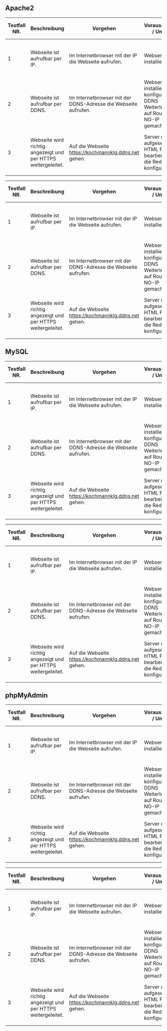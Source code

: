 ## Apache2

| Testfall NR.  | Beschreibung |  Vorgehen  |  Voraussetzung / Umfeld  |  Erwartetes Resulat  |  OK / nicht OK  |  Aufgetretene Fehler / Bemerkungen  |
|----------|-------------|-------|-----|-----|-----|-----|
| 1 | Webseite ist aufrufbar per IP. | Im Internetbrowser mit der IP die Webseite aufrufen. | Webserver installiert. | Man kommt auf die Webseite mit der IP Adresse. | OK | x |
| 2 | Webseite ist aufrufbar per DDNS. | Im Internetbrowser mit der DDNS-Adresse die Webseite aufrufen. | Webserver installiert und konfiguiert, DDNS Weiterleitung auf Router und NO-IP gemacht. | Man kommt auf die Webseite mit der DDNS Adresse. | OK | x |
| 3 | Webseite wird richtig angezeigt und per HTTPS weitergeleitet. | Auf die Webseite https://kochmannklg.ddns.net gehen. | Server richtig aufgesetzt, das HTML File bearbeitet und die Redirection konfiguriert. | Die richtige Webseite wird angezeigt und das mit HTTPS. | OK | x |


| Testfall NR.  | Beschreibung |  Vorgehen  |  Voraussetzung / Umfeld  |  Erwartetes Resulat  |  OK / nicht OK  |  Aufgetretene Fehler / Bemerkungen  |
|----------|-------------|-------|-----|-----|-----|-----|
| 1 | Webseite ist aufrufbar per IP. | Im Internetbrowser mit der IP die Webseite aufrufen. | Webserver installiert. | Man kommt auf die Webseite mit der IP Adresse. | OK | x |
| 2 | Webseite ist aufrufbar per DDNS. | Im Internetbrowser mit der DDNS-Adresse die Webseite aufrufen. | Webserver installiert und konfiguiert, DDNS Weiterleitung auf Router und NO-IP gemacht. | Man kommt auf die Webseite mit der DDNS Adresse. | OK | x |
| 3 | Webseite wird richtig angezeigt und per HTTPS weitergeleitet. | Auf die Webseite https://kochmannklg.ddns.net gehen. | Server richtig aufgesetzt, das HTML File bearbeitet und die Redirection konfiguriert. | Die richtige Webseite wird angezeigt und das mit HTTPS. | OK | x |


## MySQL


| Testfall NR.  | Beschreibung |  Vorgehen  |  Voraussetzung / Umfeld  |  Erwartetes Resulat  |  OK / nicht OK  |  Aufgetretene Fehler / Bemerkungen  |
|----------|-------------|-------|-----|-----|-----|-----|
| 1 | Webseite ist aufrufbar per IP. | Im Internetbrowser mit der IP die Webseite aufrufen. | Webserver installiert. | Man kommt auf die Webseite mit der IP Adresse. | OK | x |
| 2 | Webseite ist aufrufbar per DDNS. | Im Internetbrowser mit der DDNS-Adresse die Webseite aufrufen. | Webserver installiert und konfiguiert, DDNS Weiterleitung auf Router und NO-IP gemacht. | Man kommt auf die Webseite mit der DDNS Adresse. | OK | x |
| 3 | Webseite wird richtig angezeigt und per HTTPS weitergeleitet. | Auf die Webseite https://kochmannklg.ddns.net gehen. | Server richtig aufgesetzt, das HTML File bearbeitet und die Redirection konfiguriert. | Die richtige Webseite wird angezeigt und das mit HTTPS. | OK | x |

| Testfall NR.  | Beschreibung |  Vorgehen  |  Voraussetzung / Umfeld  |  Erwartetes Resulat  |  OK / nicht OK  |  Aufgetretene Fehler / Bemerkungen  |
|----------|-------------|-------|-----|-----|-----|-----|
| 1 | Webseite ist aufrufbar per IP. | Im Internetbrowser mit der IP die Webseite aufrufen. | Webserver installiert. | Man kommt auf die Webseite mit der IP Adresse. | OK | x |
| 2 | Webseite ist aufrufbar per DDNS. | Im Internetbrowser mit der DDNS-Adresse die Webseite aufrufen. | Webserver installiert und konfiguiert, DDNS Weiterleitung auf Router und NO-IP gemacht. | Man kommt auf die Webseite mit der DDNS Adresse. | OK | x |
| 3 | Webseite wird richtig angezeigt und per HTTPS weitergeleitet. | Auf die Webseite https://kochmannklg.ddns.net gehen. | Server richtig aufgesetzt, das HTML File bearbeitet und die Redirection konfiguriert. | Die richtige Webseite wird angezeigt und das mit HTTPS. | OK | x |


## phpMyAdmin


| Testfall NR.  | Beschreibung |  Vorgehen  |  Voraussetzung / Umfeld  |  Erwartetes Resulat  |  OK / nicht OK  |  Aufgetretene Fehler / Bemerkungen  |
|----------|-------------|-------|-----|-----|-----|-----|
| 1 | Webseite ist aufrufbar per IP. | Im Internetbrowser mit der IP die Webseite aufrufen. | Webserver installiert. | Man kommt auf die Webseite mit der IP Adresse. | OK | x |
| 2 | Webseite ist aufrufbar per DDNS. | Im Internetbrowser mit der DDNS-Adresse die Webseite aufrufen. | Webserver installiert und konfiguiert, DDNS Weiterleitung auf Router und NO-IP gemacht. | Man kommt auf die Webseite mit der DDNS Adresse. | OK | x |
| 3 | Webseite wird richtig angezeigt und per HTTPS weitergeleitet. | Auf die Webseite https://kochmannklg.ddns.net gehen. | Server richtig aufgesetzt, das HTML File bearbeitet und die Redirection konfiguriert. | Die richtige Webseite wird angezeigt und das mit HTTPS. | OK | x |

| Testfall NR.  | Beschreibung |  Vorgehen  |  Voraussetzung / Umfeld  |  Erwartetes Resulat  |  OK / nicht OK  |  Aufgetretene Fehler / Bemerkungen  |
|----------|-------------|-------|-----|-----|-----|-----|
| 1 | Webseite ist aufrufbar per IP. | Im Internetbrowser mit der IP die Webseite aufrufen. | Webserver installiert. | Man kommt auf die Webseite mit der IP Adresse. | OK | x |
| 2 | Webseite ist aufrufbar per DDNS. | Im Internetbrowser mit der DDNS-Adresse die Webseite aufrufen. | Webserver installiert und konfiguiert, DDNS Weiterleitung auf Router und NO-IP gemacht. | Man kommt auf die Webseite mit der DDNS Adresse. | OK | x |
| 3 | Webseite wird richtig angezeigt und per HTTPS weitergeleitet. | Auf die Webseite https://kochmannklg.ddns.net gehen. | Server richtig aufgesetzt, das HTML File bearbeitet und die Redirection konfiguriert. | Die richtige Webseite wird angezeigt und das mit HTTPS. | OK | x |

